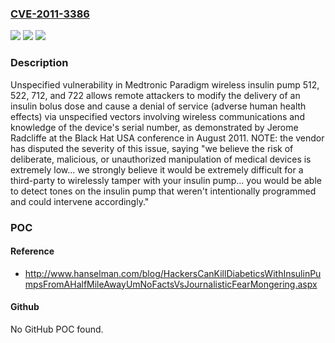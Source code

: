 ### [CVE-2011-3386](https://cve.mitre.org/cgi-bin/cvename.cgi?name=CVE-2011-3386)
![](https://img.shields.io/static/v1?label=Product&message=n%2Fa&color=blue)
![](https://img.shields.io/static/v1?label=Version&message=n%2Fa&color=blue)
![](https://img.shields.io/static/v1?label=Vulnerability&message=n%2Fa&color=brighgreen)

### Description

Unspecified vulnerability in Medtronic Paradigm wireless insulin pump 512, 522, 712, and 722 allows remote attackers to modify the delivery of an insulin bolus dose and cause a denial of service (adverse human health effects) via unspecified vectors involving wireless communications and knowledge of the device's serial number, as demonstrated by Jerome Radcliffe at the Black Hat USA conference in August 2011.  NOTE: the vendor has disputed the severity of this issue, saying "we believe the risk of deliberate, malicious, or unauthorized manipulation of medical devices is extremely low... we strongly believe it would be extremely difficult for a third-party to wirelessly tamper with your insulin pump... you would be able to detect tones on the insulin pump that weren't intentionally programmed and could intervene accordingly."

### POC

#### Reference
- http://www.hanselman.com/blog/HackersCanKillDiabeticsWithInsulinPumpsFromAHalfMileAwayUmNoFactsVsJournalisticFearMongering.aspx

#### Github
No GitHub POC found.

